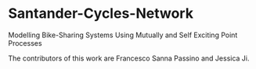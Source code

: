 # Santander-Cycles-Network

Modelling Bike-Sharing Systems Using Mutually and Self Exciting Point Processes

The contributors of this work are Francesco Sanna Passino and Jessica Ji.
